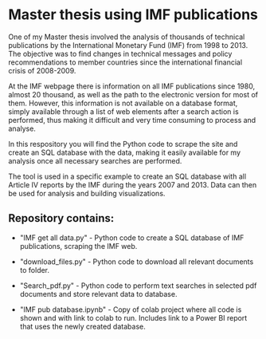 # Master thesis using IMF publications
One of my Master thesis involved the analysis of thousands of technical publications by the International Monetary Fund (IMF) from 1998 to 2013. The objective was to find changes in technical messages and policy recommendations to member countries since the international financial crisis of 2008-2009.

At the IMF webpage there is information on all IMF publications since 1980, almost 20 thousand, as well as the path to the electronic version for most of them. However, this information is not available on a database format, simply available through a list of web elements after a search action is performed, thus making it difficult and very time consuming to process and analyse.

In this respository you will find the Python code to scrape the site and create an SQL database with the data, making it easily available for my analysis once all necessary searches are performed.

The tool is used in a specific example to create an SQL database with all Article IV reports by the IMF during the years 2007 and 2013. Data can then be used for analysis and building visualizations.

## Repository contains:
- "IMF get all data.py" - Python code to create a SQL database of IMF publications, scraping the IMF web.

- "download_files.py" - Python code to download all relevant documents to folder.

- "Search_pdf.py" - Python code to perform text searches in selected pdf documents and store relevant data to database.

- "IMF pub database.ipynb" - Copy of colab project where all code is shown and with link to colab to run. Includes link to a Power BI report that uses the newly created database.

